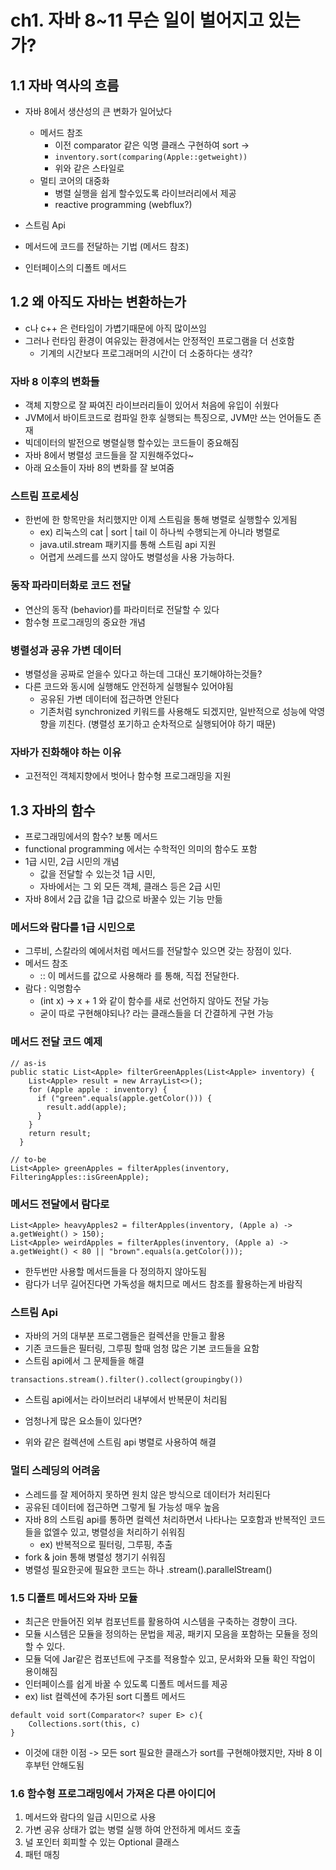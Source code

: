 # ch1. 자바 8~11 무슨 일이 벌어지고 있는가?
## 1.1 자바 역사의 흐름
* 자바 8에서 생산성의 큰 변화가 일어났다
  * 메서드 참조
    * 이전 comparator 같은 익명 클래스 구현하여 sort ->
    * ```inventory.sort(comparing(Apple::getweight))``` 
    * 위와 같은 스타일로
  * 멀티 코어의 대중화 
    * 병렬 실행을 쉽게 할수있도록 라이브러리에서 제공
    * reactive programming (webflux?)

* 스트림 Api
* 메서드에 코드를 전달하는 기법 (메서드 참조)
* 인터페이스의 디폴트 메서드

## 1.2 왜 아직도 자바는 변환하는가
* c나 c++ 은 런타임이 가볍기때문에 아직 많이쓰임
* 그러나 런타임 환경이 여유있는 환경에서는 안정적인 프로그램을 더 선호함
  * 기계의 시간보다 프로그래머의 시간이 더 소중하다는 생각?

### 자바 8 이후의 변화들
* 객체 지향으로 잘 짜여진 라이브러리들이 있어서 처음에 유입이 쉬웠다
* JVM에서 바이트코드로 컴파일 한후 실행되는 특징으로, JVM만 쓰는 언어들도 존재
* 빅데이터의 발전으로 병렬실행 할수있는 코드들이 중요해짐
* 자바 8에서 병렬성 코드들을 잘 지원해주었다~
* 아래 요소들이 자바 8의 변화를 잘 보여줌

### 스트림 프로세싱
* 한번에 한 항목만을 처리했지만 이제 스트림을 통해 병렬로 실행할수 있게됨
  * ex) 리눅스의 cat | sort | tail 이 하나씩 수행되는게 아니라 병렬로
  * java.util.stream 패키지를 통해 스트림 api 지원
  * 어렵게 쓰레드를 쓰지 않아도 병렬성을 사용 가능하다.

### 동작 파라미터화로 코드 전달
* 연산의 동작 (behavior)를 파라미터로 전달할 수 있다
* 함수형 프로그래밍의 중요한 개념

### 병렬성과 공유 가변 데이터
* 병렬성을 공짜로 얻을수 있다고 하는데 그대신 포기해야하는것들?
* 다른 코드와 동시에 실행해도 안전하게 실행될수 있어야됨
  * 공유된 가변 데이터에 접근하면 안된다
  * 기존처럼 synchronized 키워드를 사용해도 되겠지만, 일반적으로 성능에 악영향을 끼친다. (병렬성 포기하고 순차적으로 실행되어야 하기 때문)

### 자바가 진화해야 하는 이유
* 고전적인 객체지향에서 벗어나 함수형 프로그래밍을 지원

## 1.3 자바의 함수
* 프로그래밍에서의 함수? 보통 메서드
* functional programming 에서는 수학적인 의미의 함수도 포함
* 1급 시민, 2급 시민의 개념
  * 값을 전달할 수 있는것 1급 시민,
  * 자바에서는 그 외 모든 객체, 클래스 등은 2급 시민
* 자바 8에서 2급 값을 1급 값으로 바꿀수 있는 기능 만듦

### 메서드와 람다를 1급 시민으로
* 그루비, 스칼라의 예에서처럼 메서드를 전달할수 있으면 갖는 장점이 있다.
* 메서드 참조
  * :: 이 메서드를 값으로 사용해라 를 통해, 직접 전달한다.
* 람다 : 익명함수
  * (int x) -> x + 1 와 같이 함수를 새로 선언하지 않아도 전달 가능
  * 굳이 따로 구현해야되나? 라는 클래스들을 더 간결하게 구현 가능

### 메서드 전달 코드 예제
```
// as-is
public static List<Apple> filterGreenApples(List<Apple> inventory) {
    List<Apple> result = new ArrayList<>();
    for (Apple apple : inventory) {
      if ("green".equals(apple.getColor())) {
        result.add(apple);
      }
    }
    return result;
  }

// to-be
List<Apple> greenApples = filterApples(inventory, FilteringApples::isGreenApple);
```

### 메서드 전달에서 람다로
```
List<Apple> heavyApples2 = filterApples(inventory, (Apple a) -> a.getWeight() > 150);
List<Apple> weirdApples = filterApples(inventory, (Apple a) -> a.getWeight() < 80 || "brown".equals(a.getColor()));
```
* 한두번만 사용할 메서드들을 다 정의하지 않아도됨
* 람다가 너무 길어진다면 가독성을 해치므로 메서드 참조를 활용하는게 바람직

### 스트림 Api
* 자바의 거의 대부분 프로그램들은 컬렉션을 만들고 활용
* 기존 코드들은 필터링, 그루핑 할때 엄청 많은 기본 코드들을 요함
* 스트림 api에서 그 문제들을 해결
```
transactions.stream().filter().collect(groupingby())
```
* 스트림 api에서는 라이브러리 내부에서 반복문이 처리됨

* 엄청나게 많은 요소들이 있다면?
* 위와 같은 컬렉션에 스트림 api 병렬로 사용하여 해결

### 멀티 스레딩의 어려움
* 스레드를 잘 제어하지 못하면 원치 않은 방식으로 데이터가 처리된다
* 공유된 데이터에 접근하면 그렇게 될 가능성 매우 높음
* 자바 8의 스트림 api를 통하면 컬렉션 처리하면서 나타나는 모호함과 반복적인 코드들을 없엘수 있고, 병렬성을 처리하기 쉬워짐
  * ex) 반복적으로 필터링, 그루핑, 추출
* fork & join 통해 병렬성 챙기기 쉬워짐
* 병렬성 필요한곳에 필요한 코드는 하나 .stream().parallelStream()

### 1.5 디폴트 메서드와 자바 모듈
* 최근은 만들어진 외부 컴포넌트를 활용하여 시스템을 구축하는 경향이 크다.
* 모듈 시스템은 모듈을 정의하는 문법을 제공, 패키지 모음을 포함하는 모듈을 정의할 수 있다.
* 모듈 덕에 Jar같은 컴포넌트에 구조를 적용할수 있고, 문서화와 모듈 확인 작업이 용이해짐
* 인터페이스를 쉽게 바꿀 수 있도록 디폴트 메서드를 제공
* ex) list 컬렉션에 추가된 sort 디폴트 메서드
```
default void sort(Comparator<? super E> c){
    Collections.sort(this, c)    
}
```
* 이것에 대한 이점 -> 모든 sort 필요한 클래스가 sort를 구현해야했지만, 자바 8 이후부턴 안해도됨

### 1.6 함수형 프로그래밍에서 가져온 다른 아이디어
1. 메서드와 람다의 일급 시민으로 사용
2. 가변 공유 상태가 없는 병렬 실행 하여 안전하게 메서드 호출
3. 널 포인터 회피할 수 있는 Optional 클래스
4. 패턴 매칭